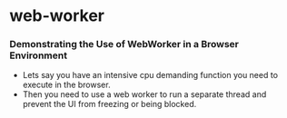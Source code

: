 # web-worker
### Demonstrating the Use of WebWorker in a Browser Environment
- Lets say you have an intensive cpu demanding function you need to execute in the browser.
- Then you need to  use a web worker to run a separate thread and prevent the UI from freezing or being blocked.
